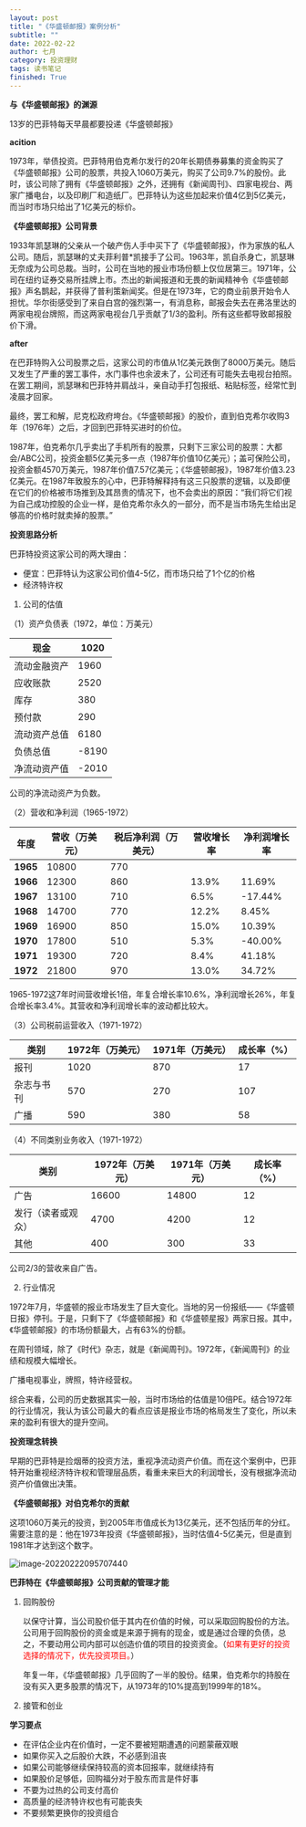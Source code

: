 ```yaml
---
layout: post
title: "《华盛顿邮报》案例分析"
subtitle: ""
date: 2022-02-22
author: 七月
category: 投资理财
tags: 读书笔记
finished: True
---
```


**与《华盛顿邮报》的渊源**

13岁的巴菲特每天早晨都要投递《华盛顿邮报》

**acition**

1973年，举债投资。巴菲特用伯克希尔发行的20年长期债券募集的资金购买了《华盛顿邮报》公司的股票，共投入1060万美元，购买了公司9.7%的股份。此时，该公司除了拥有《华盛顿邮报》之外，还拥有《新闻周刊》、四家电视台、两家广播电台，以及印刷厂和造纸厂。巴菲特认为这些加起来价值4亿到5亿美元，而当时市场只给出了1亿美元的标价。

**《华盛顿邮报》公司背景**

1933年凯瑟琳的父亲从一个破产伤人手中买下了《华盛顿邮报》，作为家族的私人公司。随后，凯瑟琳的丈夫菲利普*凯接手了公司。1963年，凯自杀身亡，凯瑟琳无奈成为公司总裁。当时，公司在当地的报业市场份额上仅位居第三。1971年，公司在纽约证券交易所挂牌上市。杰出的新闻报道和无畏的新闻精神令《华盛顿邮报》声名鹊起，并获得了普利策新闻奖。但是在1973年，它的商业前景开始令人担忧。华尔街感受到了来自白宫的强烈第一，有消息称，邮报会失去在弗洛里达的两家电视台牌照，而这两家电视台几乎贡献了1/3的盈利。所有这些都导致邮报股价下滑。

**after**

在巴菲特购入公司股票之后，这家公司的市值从1亿美元跌倒了8000万美元。随后又发生了严重的罢工事件，水门事件也余波未了，公司还有可能失去电视台拍照。在罢工期间，凯瑟琳和巴菲特并肩战斗，亲自动手打包报纸、粘贴标签，经常忙到凌晨才回家。

最终，罢工和解，尼克松政府垮台。《华盛顿邮报》的股价，直到伯克希尔收购3年（1976年）之后，才回到巴菲特买进时的价位。

1987年，伯克希尔几乎卖出了手机所有的股票，只剩下三家公司的股票：大都会/ABC公司，投资金额5亿美元多一点（1987年价值10亿美元）；盖可保险公司，投资金额4570万美元，1987年价值7.57亿美元；《华盛顿邮报》，1987年价值3.23亿美元。在1987年致股东的心中，巴菲特解释持有这三只股票的逻辑，以及即便在它们的价格被市场推到及其昂贵的情况下，也不会卖出的原因：“我们将它们视为自己成功控股的企业一样，是伯克希尔永久的一部分，而不是当市场先生给出足够高的价格时就卖掉的股票。”

**投资思路分析**

巴菲特投资这家公司的两大理由：

* 便宜：巴菲特认为这家公司价值4-5亿，而市场只给了1个亿的价格
* 经济特许权

1. 公司的估值

（1）资产负债表（1972，单位：万美元）  

| 现金         | 1020  |
| ------------ | ----- |
| 流动金融资产 | 1960  |
| 应收账款     | 2520  |
| 库存         | 380   |
| 预付款       | 290   |
| 流动资产总值 | 6180  |
| 负债总值     | -8190 |
| 净流动资产值 | -2010 |

公司的净流动资产为负数。

（2）营收和净利润（1965-1972）

| **年度** | **营收（万美元）** | **税后净利润（万美元）** | **营收增长率** | **净利润增长率** |
| -------- | ------------------ | ------------------------ | -------------- | ---------------- |
| **1965** | 10800              | 770                      |                |                  |
| **1966** | 12300              | 860                      | 13.9%          | 11.69%           |
| **1967** | 13100              | 710                      | 6.5%           | -17.44%          |
| **1968** | 14700              | 770                      | 12.2%          | 8.45%            |
| **1969** | 16900              | 850                      | 15.0%          | 10.39%           |
| **1970** | 17800              | 510                      | 5.3%           | -40.00%          |
| **1971** | 19300              | 720                      | 8.4%           | 41.18%           |
| **1972** | 21800              | 970                      | 13.0%          | 34.72%           |

1965-1972这7年时间营收增长1倍，年复合增长率10.6%，净利润增长26%，年复合增长率3.4%。其营收和净利润增长率的波动都比较大。

（3）公司税前运营收入（1971-1972）

| 类别       | 1972年（万美元） | 1971年（万美元） | 成长率（%） |
| ---------- | ---------------- | ---------------- | ----------- |
| 报刊       | 1020             | 870              | 17          |
| 杂志与书刊 | 570              | 270              | 107         |
| 广播       | 590              | 380              | 58          |

（4）不同类别业务收入（1971-1972） 

| 类别               | 1972年（万美元） | 1971年（万美元） | 成长率（%） |
| ------------------ | ---------------- | ---------------- | ----------- |
| 广告               | 16600            | 14800            | 12          |
| 发行（读者或观众） | 4700             | 4200             | 12          |
| 其他               | 400              | 300              | 33          |

公司2/3的营收来自广告。

2. 行业情况

1972年7月，华盛顿的报业市场发生了巨大变化。当地的另一份报纸——《华盛顿日报》停刊。于是，只剩下了《华盛顿邮报》和《华盛顿星报》两家日报。其中，《华盛顿邮报》的市场份额最大，占有63%的份额。

在周刊领域，除了《时代》杂志，就是《新闻周刊》。1972年，《新闻周刊》的业绩和规模大幅增长。

广播电视事业，牌照，特许经营权。

综合来看，公司的历史数据其实一般，当时市场给的估值是10倍PE。结合1972年的行业情况，我认为该公司最大的看点应该是报业市场的格局发生了变化，所以未来的盈利有很大的提升空间。

**投资理念转换**

早期的巴菲特是捡烟蒂的投资方法，重视净流动资产价值。而在这个案例中，巴菲特开始重视经济特许权和管理层品质，看重未来巨大的利润增长，没有根据净流动资产价值做出决策。

**《华盛顿邮报》对伯克希尔的贡献**

这项1060万美元的投资，到2005年市值成长为13亿美元，还不包括历年的分红。需要注意的是：他在1973年投资《华盛顿邮报》，当时估值4-5亿美元，但是直到1981年才达到这个数字。

![image-20220222095707440](/Users/Rosanne/Documents/GitHub/Rosanne-Luo.github.io/img//image-20220222095707440.png)



**巴菲特在《华盛顿邮报》公司贡献的管理才能**

1. 回购股份

   以保守计算，当公司股价低于其内在价值的时候，可以采取回购股份的方法。公司用于回购股份的资金或是来源于拥有的现金，或是通过合理的负债，总之，不要动用公司内部可以创造价值的项目的投资资金。（<font color=red>如果有更好的投资选择的情况下，优先投资项目。</font>）

   年复一年，《华盛顿邮报》几乎回购了一半的股份。结果，伯克希尔的持股在没有买入更多股票的情况下，从1973年的10%提高到1999年的18%。

2. 接管和创业

**学习要点**

* 在评估企业内在价值时，一定不要被短期遭遇的问题蒙蔽双眼
* 如果你买入之后股价大跌，不必感到沮丧
* 如果公司能够继续保持较高的资本回报率，就继续持有
* 如果股价足够低，回购福分对于股东而言是件好事
* 不要为过热的公司支付高价
* 高质量的经济特许权也有可能丧失
* 不要频繁更换你的投资组合







